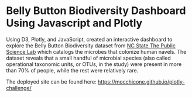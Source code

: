 # **Belly Button Biodiversity Dashboard Using Javascript and Plotly**

Using D3, Plotly, and JavaScript, created an interactive dashboard to explore the Belly Button Biodiversity dataset from [NC State The Public Science Lab](http://robdunnlab.com/projects/belly-button-biodiversity/) which catalogs the microbes that colonize human navels. The dataset reveals that a small handful of microbial species (also called operational taxonomic units, or OTUs, in the study) were present in more than 70% of people, while the rest were relatively rare.

The deployed site can be found here: https://mocchicone.github.io/plotly-challenge/

